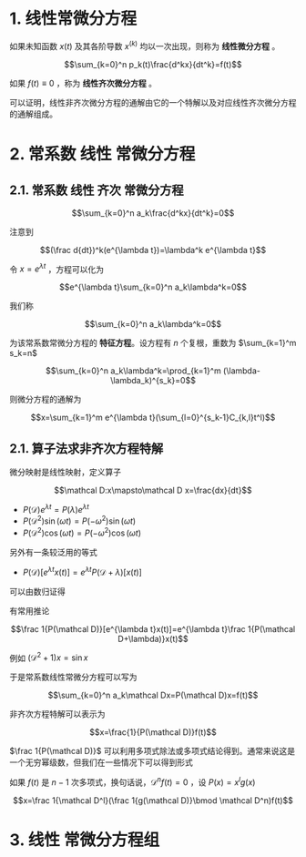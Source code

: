 # 1. 线性常微分方程

如果未知函数 $x(t)$ 及其各阶导数 $x^{(k)}$ 均以一次出现，则称为 **线性微分方程** 。

$$\sum_{k=0}^n p_k(t)\frac{d^kx}{dt^k}=f(t)$$

如果 $f(t)\equiv 0$ ，称为 **线性齐次微分方程** 。

可以证明，线性非齐次微分方程的通解由它的一个特解以及对应线性齐次微分方程的通解组成。

# 2. 常系数 线性 常微分方程

## 2.1. 常系数 线性 齐次 常微分方程

$$\sum_{k=0}^n a_k\frac{d^kx}{dt^k}=0$$

注意到

$$(\frac d{dt})^k(e^{\lambda t})=\lambda^k e^{\lambda t}$$

令 $x= e^{\lambda t}$ ，方程可以化为

$$e^{\lambda t}\sum_{k=0}^n a_k\lambda^k=0$$

我们称

$$\sum_{k=0}^n a_k\lambda^k=0$$

为该常系数常微分方程的 **特征方程**。设方程有 $n$ 个复根，重数为 $\sum_{k=1}^m s_k=n$

$$\sum_{k=0}^n a_k\lambda^k=\prod_{k=1}^m (\lambda-\lambda_k)^{s_k}=0$$

则微分方程的通解为

$$x=\sum_{k=1}^m e^{\lambda t}(\sum_{l=0}^{s_k-1}C_{k,l}t^l)$$

## 2.1. 算子法求非齐次方程特解

微分映射是线性映射，定义算子

$$\mathcal D:x\mapsto\mathcal D x=\frac{dx}{dt}$$

* $P(\mathcal D)e^{\lambda t}=P(\lambda)e^{\lambda t}$
* $P(\mathcal D^2)\sin(\omega t)=P(-\omega^2)\sin(\omega t)$
* $P(\mathcal D^2)\cos(\omega t)=P(-\omega^2)\cos(\omega t)$

另外有一条较泛用的等式

* $P(\mathcal D)[e^{\lambda t}x(t)]=e^{\lambda t}P(\mathcal D+\lambda)[x(t)]$

可以由数归证得

有常用推论

$$\frac 1{P(\mathcal D)}[e^{\lambda t}x(t)]=e^{\lambda t}\frac 1{P(\mathcal D+\lambda)}x(t)$$

例如 $(\mathcal D^2+1)x=\sin x$

于是常系数线性常微分方程可以写为

$$\sum_{k=0}^n a_k\mathcal Dx=P(\mathcal D)x=f(t)$$

非齐次方程特解可以表示为

$$x=\frac{1}{P(\mathcal D)}f(t)$$

$\frac 1{P(\mathcal D)}$ 可以利用多项式除法或多项式结论得到。通常来说这是一个无穷幂级数，但我们在一些情况下可以得到形式

如果 $f(t)$ 是 $n-1$ 次多项式，换句话说，$\mathcal D^nf(t)=0$ ，设 $P(x)=x^lg(x)$

$$x=\frac 1{\mathcal D^l}(\frac 1{g(\mathcal D)}\bmod \mathcal D^n)f(t)$$



# 3. 线性 常微分方程组